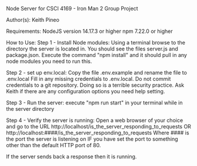 Node Server for CSCI 4169 - Iron Man 2 Group Project

Author(s):
Keith Pineo

Requirements:
NodeJS version 14.17.3 or higher
npm 7.22.0 or higher

How to Use:
Step 1 - Install Node modules:
Using a terminal browse to the directory the server is located in. You should see the files server.js and package.json.
Execute the command "npm install" and it should pull in any node modules you need to run this.

Step 2 - set up env.local:
Copy the file .env.example and rename the file to .env.local
Fill in any missing credentials to .env.local.
Do not commit credentials to a git repository. Doing so is a terrible security practice. 
Ask Keith if there are any configuration options you need help setting.

Step 3 - Run the server:
execute "npm run start" in your terminal while in the server directory

Step 4 - Verify the server is running:
Open a web browser of your choice and go to the URL 
http://localhost/is_the_server_responding_to_requests
OR
http://localhost:####/is_the_server_responding_to_requests
Where #### is the port the server is listening on IF you have set the port to something other than the default HTTP port of 80.

If the server sends back a response then it is running.